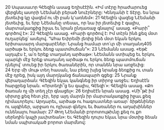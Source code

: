 20 Սպասաւոր Գէեզին ասաց Եղիսէէին. «Իմ տէրը հրաժարուեց վերցնել ասորի Նէեմանի բերած նուէրները: Կենդանի է Տէրը. ես նրա յետեւից կը վազեմ ու մի բան կ՚առնեմ»: 21 Գէեզին վազեց Նէեմանի յետեւից, եւ երբ Նէեմանը տեսաւ, որ նա իր յետեւից է գալիս, մարտակառքից իջաւ եւ նրան ընդառաջ գնալով՝ ասաց. «Բարի՞ գործով է»: 22 Գէեզին ասաց. «Բարի գործով է: Իմ տէրն ինձ քեզ մօտ ուղարկեց՝ ասելով. “Ահա Եփրեմի լեռից ինձ մօտ եկան երկու երիտասարդ մարգարէներ: Նրանց համար տո՛ւր մի տաղանդ405 արծաթ եւ երկու ձեռք պատմուճան”»: 23 Նէեմանն ասաց. «Եթէ այդպէս է, ա՛ռ երեք տաղանդ արծաթ»: Նէեմանն ստիպեց եւ երկու պարկի մէջ երեք տաղանդ արծաթ ու երկու ձեռք պատմուճան դնելով՝ տուեց իր երկու ծառաներին, որ տանեն նրա առջեւից: 24 Երբ մի մութ տեղ հասան, նա բեռը խլեց նրանց ձեռքից ու տան մէջ դրեց, իսկ այդ մարդկանց ճանապարհ գցեց: 25 Նրանք վերադարձան: Գէեզին եկաւ կանգնեց իր տիրոջ առջեւ: Եղիսէէն հարցրեց նրան. «Որտեղի՞ց ես գալիս, Գէեզի՛»: Գէեզին ասաց. «Քո ծառան ոչ մի տեղ չէր գնացել»: 26 Եղիսէէն նրան ասաց. «Մի՞թէ իմ սիրտը քեզ հետ չէր, երբ այդ մարդն իր մարտակառքից իջաւ քեզ դիմաւորելու: Արդարեւ, արծաթ ու հագուստներ առար՝ ձիթենիներ ու այգիներ, արջառ ու ոչխար գնելու եւ ծառաներ ու աղախիններ ունենալու համար: 27 Թող Նէեմանի բորոտութիւնը քեզ ու քո սերնդին կպչի յաւիտեան»: Եւ Գէեզին դուրս եկաւ նրա մօտից ձեան նման սպիտակած բորոտ մարմնով:
